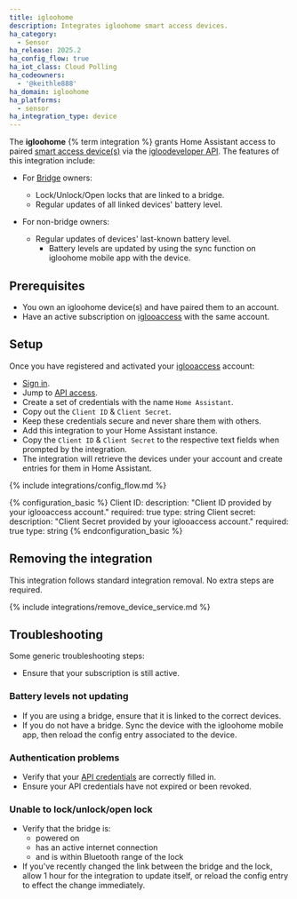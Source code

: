 ```yaml
---
title: igloohome
description: Integrates igloohome smart access devices.
ha_category:
  - Sensor
ha_release: 2025.2
ha_config_flow: true
ha_iot_class: Cloud Polling
ha_codeowners:
  - '@keithle888'
ha_domain: igloohome
ha_platforms:
  - sensor
ha_integration_type: device
---
```


The **igloohome** {% term integration %} grants Home Assistant access to paired [smart access device\(s\)](https://www.igloohome.co/#products) via the [igloodeveloper API](https://igloocompany.stoplight.io/docs/igloohome-api/1w1cuv56ge5xq-overview). The features of this integration include:

- For [Bridge](https://www.igloohome.co/products/bridge) owners:
  - Lock/Unlock/Open locks that are linked to a bridge.
  - Regular updates of all linked devices' battery level.

- For non-bridge owners:
  - Regular updates of devices' last-known battery level.
    - Battery levels are updated by using the sync function on igloohome mobile app with the device.

## Prerequisites

- You own an igloohome device(s) and have paired them to an account.
- Have an active subscription on [iglooaccess](https://access.igloocompany.co/register) with the same account.

## Setup

Once you have registered and activated your [iglooaccess](https://access.igloocompany.co/register) account:

- [Sign in](https://access.igloocompany.co/login).
- Jump to [API access](https://access.igloocompany.co/api-access).
- Create a set of credentials with the name `Home Assistant`.
- Copy out the `Client ID` & `Client Secret`.
- Keep these credentials secure and never share them with others.
- Add this integration to your Home Assistant instance.
- Copy the `Client ID` & `Client Secret` to the respective text fields when prompted by the integration.
- The integration will retrieve the devices under your account and create entries for them in Home Assistant.

{% include integrations/config_flow.md %}

{% configuration_basic %}
Client ID:
  description: "Client ID provided by your iglooaccess account."
  required: true
  type: string
Client secret:
  description: "Client Secret provided by your iglooaccess account."
  required: true
  type: string
{% endconfiguration_basic %}

## Removing the integration

This integration follows standard integration removal. No extra steps are required.

{% include integrations/remove_device_service.md %}

## Troubleshooting

Some generic troubleshooting steps:

- Ensure that your subscription is still active.

### Battery levels not updating

- If you are using a bridge, ensure that it is linked to the correct devices.
- If you do not have a bridge. Sync the device with the igloohome mobile app, then reload the config entry associated to the device.

### Authentication problems

- Verify that your [API credentials](https://access.igloocompany.co/api-access) are correctly filled in.
- Ensure your API credentials have not expired or been revoked.

### Unable to lock/unlock/open lock

- Verify that the bridge is:
  - powered on
  - has an active internet connection
  - and is within Bluetooth range of the lock
- If you've recently changed the link between the bridge and the lock, allow 1 hour for the integration to update itself, or reload the config entry to effect the change immediately.